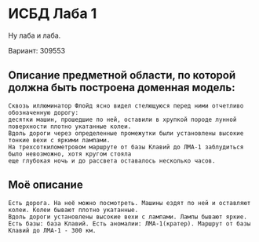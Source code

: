 # ИСБД Лаба 1

Ну лаба и лаба.

Вариант: 309553

## Описание предметной области, по которой должна быть построена доменная модель:
```
Сквозь иллюминатор Флойд ясно видел стелющуюся перед ними отчетливо обозначенную дорогу: 
десятки машин, прошедшие по ней, оставили в хрупкой породе лунной поверхности плотно укатанные колеи. 
Вдоль дороги через определенные промежутки были установлены высокие тонкие вехи с яркими лампами.
На трехсоткилометровом маршруте от базы Клавий до ЛМА-1 заблудиться было невозможно, хотя кругом стояла 
еще глубокая ночь и до рассвета оставалось несколько часов. 
```

## Моё описание 
```
Есть дорога. На неё можно посмотреть. Машины ездят по ней и оставляют колеи. Колеи бывают плотно укатанные.
Вдоль дороги установлены высокие вехи с лампами. Лампы бывают яркие.
Есть базы: база Клавий. Есть аномалии: ЛМА-1(кратер). Маршрут от базы Клавий до ЛМА-1 - 300 км.
```
